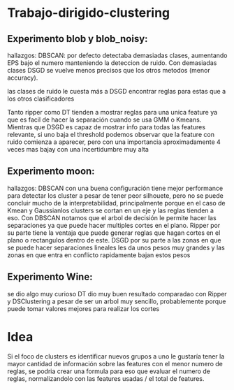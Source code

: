 # Trabajo-dirigido-clustering
 
## Experimento blob y blob_noisy:
hallazgos: 
DBSCAN: por defecto detectaba demasiadas clases, aumentando EPS bajo el numero manteniendo la deteccion de ruido. Con demasiadas clases DSGD se vuelve menos precisos que los otros metodos (menor accuracy).

las clases de ruido le cuesta más a DSGD encontrar reglas para estas que a los otros clasificadores

Tanto ripper como DT tienden a mostrar reglas para una unica feature ya que es facil de hacer la separación cuando se usa GMM o Kmeans. Mientras que DSGD es capaz de mostrar info para todas las features relevante, si uno baja el threshold podemos observar que la feature con ruido comienza a aparecer, pero con una importancia aproximadamente 4 veces mas bajay con una incertidumbre muy alta

## Experimento moon:
hallazgos:
DBSCAN con una buena configuración tiene mejor performance para detectar los cluster a pesar de tener peor silhouete, pero no se puede concluir mucho de la interpretabilidad, principalmente porque en el caso de Kmean y Gaussianlos clusters se cortan en un eje y las reglas tienden a eso.
Con DBSCAN notamos que el arbol de decisión le permite hacer las separaciones ya que puede hacer multiples cortes en el plano.
Ripper por su parte tiene la ventaja que puede generar reglas que hagan cortes en el plano o rectangulos dentro de este.
DSGD por su parte a las zonas en que se puede hacer separaciones lineales les da unos pesos muy grandes y las zonas en que entra en conflicto rapidamente bajan estos pesos


## Experimento Wine:
se dio algo muy curioso DT dio muy buen resultado comparadao con Ripper y DSClustering a pesar  de ser un arbol muy sencillo, probablemente porque puede tomar valores mejores para realizar los cortes


# Idea
Si el foco de clusters es identificar nuevos grupos a uno le gustaría tener la mayor cantidad de información sobre las features con el menor numero de reglas, se podria crear una formula para eso que evaluar el numero de reglas, normalizandolo con las features usadas / el total de features.